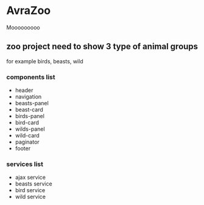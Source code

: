 # AvraZoo

Mooooooooo

## zoo project need to show  3 type of animal groups 

for example birds, beasts, wild

### components list

* header
* navigation
* beasts-panel
* beast-card
* birds-panel
* bird-card
* wilds-panel
* wild-card
* paginator
* footer 

### services list

* ajax service
* beasts service
* bird service
* wild service
